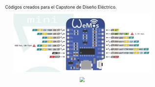 Códigos creados para el Capstone de Diseño Eléctrico.

<p align="center">
  <img src="pinoutESP.jpg" width="450">
</p>

<p align="center">
  <img src="arduino-pinout-nano.png" width="450">
</p>
